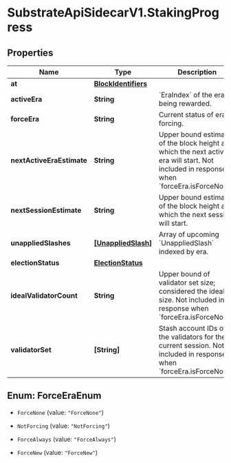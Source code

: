 # SubstrateApiSidecarV1.StakingProgress

## Properties

Name | Type | Description | Notes
------------ | ------------- | ------------- | -------------
**at** | [**BlockIdentifiers**](BlockIdentifiers.md) |  | [optional] 
**activeEra** | **String** | &#x60;EraIndex&#x60; of the era being rewarded.  | [optional] 
**forceEra** | **String** | Current status of era forcing. | [optional] 
**nextActiveEraEstimate** | **String** | Upper bound estimate of the block height at which the next active era will start. Not included in response when &#x60;forceEra.isForceNone&#x60;. | [optional] 
**nextSessionEstimate** | **String** | Upper bound estimate of the block height at which the next session will start. | [optional] 
**unappliedSlashes** | [**[UnappliedSlash]**](UnappliedSlash.md) | Array of upcoming &#x60;UnappliedSlash&#x60; indexed by era. | [optional] 
**electionStatus** | [**ElectionStatus**](ElectionStatus.md) |  | [optional] 
**idealValidatorCount** | **String** | Upper bound of validator set size; considered the ideal size. Not included in response when &#x60;forceEra.isForceNone&#x60;. | [optional] 
**validatorSet** | **[String]** | Stash account IDs of the validators for the current session. Not included in response when &#x60;forceEra.isForceNone&#x60;. | [optional] 



## Enum: ForceEraEnum


* `ForceNone` (value: `"ForceNone"`)

* `NotForcing` (value: `"NotForcing"`)

* `ForceAlways` (value: `"ForceAlways"`)

* `ForceNew` (value: `"ForceNew"`)





